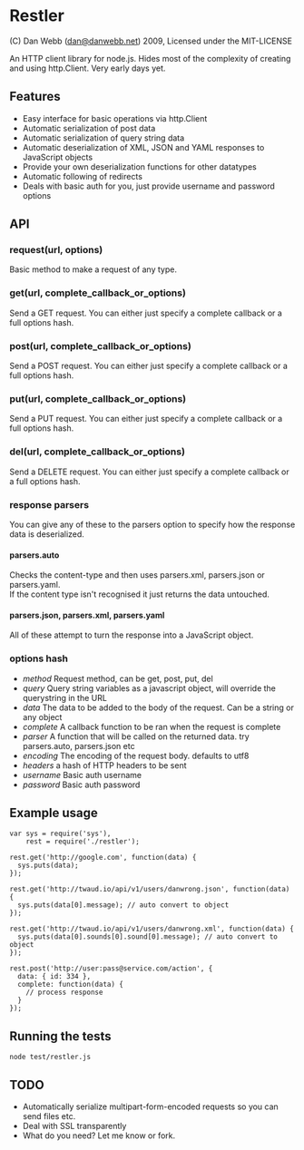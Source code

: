 Restler
=======

(C) Dan Webb (dan@danwebb.net) 2009, Licensed under the MIT-LICENSE

An HTTP client library for node.js.  Hides most of the complexity of creating and using http.Client. Very early days yet.



Features
--------

* Easy interface for basic operations via http.Client
* Automatic serialization of post data
* Automatic serialization of query string data
* Automatic deserialization of XML, JSON and YAML responses to JavaScript objects
* Provide your own deserialization functions for other datatypes
* Automatic following of redirects
* Deals with basic auth for you, just provide username and password options
    
    

API
---

### request(url, options)

Basic method to make a request of any type.

### get(url, complete_callback_or_options)

Send a GET request.   You can either just specify a complete callback or a full options hash.

### post(url, complete_callback_or_options)

Send a POST request.   You can either just specify a complete callback or a full options hash.

### put(url, complete_callback_or_options)

Send a PUT request.   You can either just specify a complete callback or a full options hash.

### del(url, complete_callback_or_options)

Send a DELETE request.   You can either just specify a complete callback or a full options hash.

### response parsers

You can give any of these to the parsers option to specify how the response data is deserialized.

#### parsers.auto

Checks the content-type and then uses parsers.xml, parsers.json or parsers.yaml.  
If the content type isn't recognised it just returns the data untouched.

#### parsers.json, parsers.xml, parsers.yaml

All of these attempt to turn the response into a JavaScript object.

### options hash

* _method_ Request method, can be get, post, put, del
* _query_ Query string variables as a javascript object, will override the querystring in the URL
* _data_ The data to be added to the body of the request.  Can be a string or any object
* _complete_ A callback function to be ran when the request is complete
* _parser_ A function that will be called on the returned data.  try parsers.auto, parsers.json etc
* _encoding_ The encoding of the request body.  defaults to utf8
* _headers_ a hash of HTTP headers to be sent
* _username_ Basic auth username
* _password_ Basic auth password


Example usage
-------------

    var sys = require('sys'),
        rest = require('./restler');

    rest.get('http://google.com', function(data) {
      sys.puts(data);
    });

    rest.get('http://twaud.io/api/v1/users/danwrong.json', function(data) {
      sys.puts(data[0].message); // auto convert to object
    });
    
    rest.get('http://twaud.io/api/v1/users/danwrong.xml', function(data) {
      sys.puts(data[0].sounds[0].sound[0].message); // auto convert to object
    });
    
    rest.post('http://user:pass@service.com/action', {
      data: { id: 334 },
      complete: function(data) {
        // process response
      }
    });

    
Running the tests
-----------------

    node test/restler.js
    
    
TODO
----

* Automatically serialize multipart-form-encoded requests so you can send files etc.
* Deal with SSL transparently
* What do you need? Let me know or fork.
